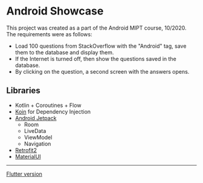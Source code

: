 # Android Showcase
This project was created as a part of the Android MIPT course, 10/2020.  
The requirements were as follows:
* Load 100 questions from StackOverflow with the
"Android" tag, save them to the database and display them.
* If the Internet is turned off, then show the questions saved in the database.
* By clicking on the question, a second screen with the answers opens.

## Libraries
* Kotlin + Coroutines + Flow
* [Koin](https://insert-koin.io/) for Dependency Injection
* [Android Jetpack](https://developer.android.com/jetpack)
  * Room
  * LiveData
  * ViewModel
  * Navigation
* [Retrofit2](https://github.com/square/retrofit)
* [MaterialUI](https://material.io/develop/android)


<hr/>

[Flutter version](https://github.com/p-mazhnik/1c-android-20-flutter)
